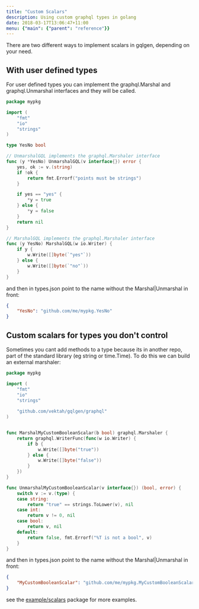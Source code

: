 ```yaml
---
title: "Custom Scalars"
description: Using custom graphql types in golang
date: 2018-03-17T13:06:47+11:00
menu: {"main": {"parent": "reference"}}
---
```


There are two different ways to implement scalars in gqlgen, depending on your need.


## With user defined types
For user defined types you can implement the graphql.Marshal and graphql.Unmarshal interfaces and they will be called.

```go
package mypkg

import (
	"fmt"
	"io"
	"strings"
)

type YesNo bool

// UnmarshalGQL implements the graphql.Marshaler interface
func (y *YesNo) UnmarshalGQL(v interface{}) error {
	yes, ok := v.(string)
	if !ok {
		return fmt.Errorf("points must be strings")
	}

	if yes == "yes" {
		*y = true
	} else {
		*y = false
	}
	return nil
}

// MarshalGQL implements the graphql.Marshaler interface
func (y YesNo) MarshalGQL(w io.Writer) {
	if y {
		w.Write([]byte(`"yes"`))
	} else {
		w.Write([]byte(`"no"`))
	}
}
```

and then in types.json point to the name without the Marshal|Unmarshal in front:
```json
{
    "YesNo": "github.com/me/mypkg.YesNo"
}
```


## Custom scalars for types you don't control

Sometimes you cant add methods to a type because its in another repo, part of the standard 
library (eg string or time.Time). To do this we can build an external marshaler:

```go
package mypkg

import (
	"fmt"
	"io"
	"strings"
	
	"github.com/vektah/gqlgen/graphql"
)


func MarshalMyCustomBooleanScalar(b bool) graphql.Marshaler {
	return graphql.WriterFunc(func(w io.Writer) {
		if b {
			w.Write([]byte("true"))
		} else {
			w.Write([]byte("false"))
		}
	})
}

func UnmarshalMyCustomBooleanScalar(v interface{}) (bool, error) {
	switch v := v.(type) {
	case string:
		return "true" == strings.ToLower(v), nil
	case int:
		return v != 0, nil
	case bool:
		return v, nil
	default:
		return false, fmt.Errorf("%T is not a bool", v)
	}
}
```

and then in types.json point to the name without the Marshal|Unmarshal in front:
```json
{
    "MyCustomBooleanScalar": "github.com/me/mypkg.MyCustomBooleanScalar"
}
```

see the [example/scalars](https://github.com/vektah/gqlgen/tree/master/example/scalars) package for more examples.
